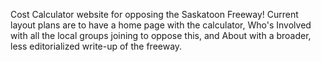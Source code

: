 Cost Calculator website for opposing the Saskatoon Freeway! Current layout plans are to have a home page with the calculator, Who's Involved with all the local groups joining to oppose this, and About with a broader, less editorialized write-up of the freeway.
